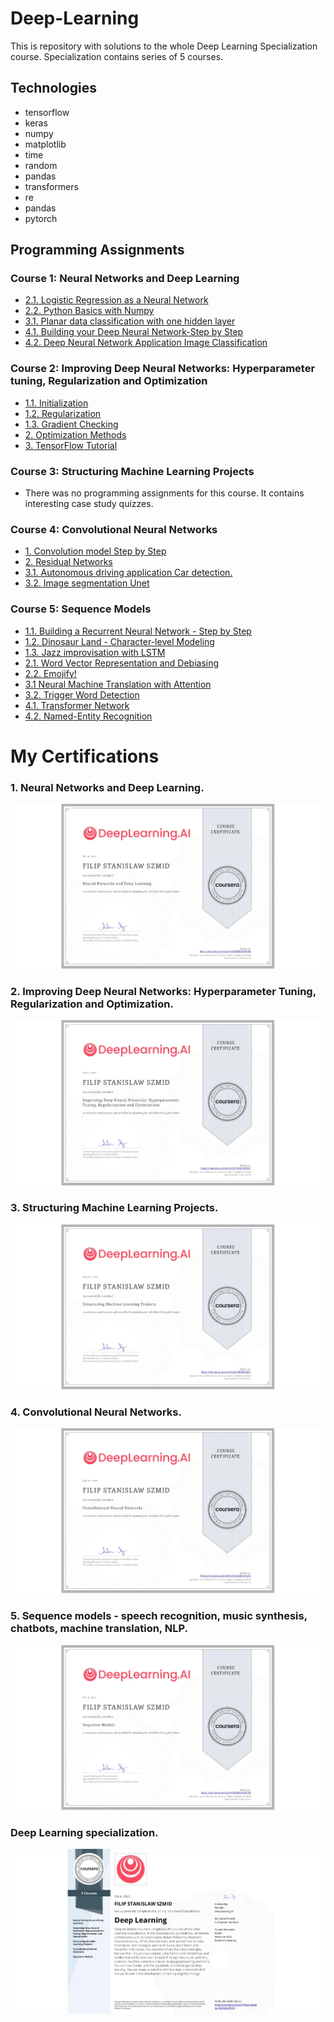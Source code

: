 # Deep-Learning
This is repository with solutions to the whole Deep Learning Specialization course.
Specialization contains series of 5 courses.


## Technologies
- tensorflow
- keras
- numpy
- matplotlib
- time
- random
- pandas
- transformers
- re
- pandas
- pytorch

## Programming Assignments

### Course 1: Neural Networks and Deep Learning
  - [2.1. Logistic Regression as a Neural Network](https://github.com/Filip-231/Deep-Learning/blob/master/Neural%20Networks%20and%20Deep%20Learning/Week%202/Logistic%20Regression%20as%20a%20Neural%20Network/Logistic_Regression_with_a_Neural_Network_mindset_v6a.ipynb)
  - [2.2. Python Basics with Numpy](https://github.com/Filip-231/Deep-Learning/blob/master/Neural%20Networks%20and%20Deep%20Learning/Week%202/Python%20Basics%20with%20Numpy/Python_Basics_With_Numpy_v3a.ipynb)
  - [3.1. Planar data classification with one hidden layer](https://github.com/Filip-231/Deep-Learning/blob/master/Neural%20Networks%20and%20Deep%20Learning/Week%203/Planar%20data%20classification%20with%20one%20hidden%20layer/Planar_data_classification_with_onehidden_layer.ipynb)
  - [4.1. Building your Deep Neural Network-Step by Step](https://github.com/Filip-231/Deep-Learning/blob/master/Neural%20Networks%20and%20Deep%20Learning/Week%204/Building%20your%20Deep%20Neural%20Network%20-%20Step%20by%20Step/Building_your_Deep_Neural_Network_Step_by_Step_v8a.ipynb)
  - [4.2. Deep Neural Network Application Image Classification](https://github.com/Filip-231/Deep-Learning/blob/master/Neural%20Networks%20and%20Deep%20Learning/Week%204/Deep%20Neural%20Network%20Application_%20Image%20Classification/Deep%20Neural%20Network%20-%20Application%20v8.ipynb)

### Course 2: Improving Deep Neural Networks: Hyperparameter tuning, Regularization and Optimization

  - [1.1. Initialization](https://github.com/Filip-231/Deep-Learning/blob/master/Improving%20Deep%20Neural%20Networks%20Hyperparameter%20tuning%2C%20Regularization%20and%20Optimization/Week%201/Initialization/Initialization.ipynb)
  - [1.2. Regularization](https://github.com/Filip-231/Deep-Learning/blob/master/Improving%20Deep%20Neural%20Networks%20Hyperparameter%20tuning%2C%20Regularization%20and%20Optimization/Week%201/Regularization/Regularization_v2a.ipynb)
  - [1.3. Gradient Checking](https://nbviewer.jupyter.org/github/amanchadha/coursera-deep-learning-specialization/blob/master/C2%20-%20Improving%20Deep%20Neural%20Networks%20Hyperparameter%20tuning%2C%20Regularization%20and%20Optimization/Week%201/Gradient%20Checking/Gradient%20Checking%20v1.ipynb)
  - [2. Optimization Methods](https://github.com/Filip-231/Deep-Learning/blob/master/Improving%20Deep%20Neural%20Networks%20Hyperparameter%20tuning%2C%20Regularization%20and%20Optimization/Week%202/Optimization_methods_v1b.ipynb)
  - [3. TensorFlow Tutorial](https://github.com/Filip-231/Deep-Learning/blob/master/Improving%20Deep%20Neural%20Networks%20Hyperparameter%20tuning%2C%20Regularization%20and%20Optimization/Week%203/Tensorflow_introduction.ipynb)

### Course 3: Structuring Machine Learning Projects

  - There was no programming assignments for this course. It contains interesting case study quizzes.
  
### Course 4: Convolutional Neural Networks
  - [1. Convolution model Step by Step](https://github.com/Filip-231/Deep-Learning/blob/master/Convolutional%20Neural%20Networks/Week%201/Convolution_model_Step_by_Step_v1.ipynb)
  - [2. Residual Networks](https://github.com/Filip-231/Deep-Learning/blob/master/Convolutional%20Neural%20Networks/Week%202/ResNets/Residual_Networks.ipynb)
  - [3.1. Autonomous driving application Car detection.](https://github.com/Filip-231/Deep-Learning/blob/master/Convolutional%20Neural%20Networks/Week%203/Car%20detection%20for%20Autonomous%20Driving/Autonomous_driving_application_Car_detection.ipynb)
  - [3.2. Image segmentation Unet](https://github.com/Filip-231/Deep-Learning/blob/master/Convolutional%20Neural%20Networks/Week%203/Image%20Segmentation%20Unet/Image_segmentation_Unet_v2.ipynb)

### Course 5: Sequence Models

  - [1.1. Building a Recurrent Neural Network - Step by Step](https://github.com/Filip-231/Deep-Learning/blob/master/Sequence%20Models/Week%201/Building%20a%20Recurrent%20Neural%20Network%20-%20Step%20by%20Step/Building_a_Recurrent_Neural_Network_Step_by_Step.ipynb)
  - [1.2. Dinosaur Land - Character-level Modeling](https://github.com/Filip-231/Deep-Learning/blob/master/Sequence%20Models/Week%201/Dinosaur%20Island%20--%20Character-level%20language%20model/Dinosaurus_Island_Character_level_language_model.ipynb)
  - [1.3. Jazz improvisation with LSTM](https://github.com/Filip-231/Deep-Learning/blob/master/Sequence%20Models/Week%201/Jazz%20improvisation%20with%20LSTM/Improvise_a_Jazz_Solo_with_an_LSTM_Network_v4.ipynb)
  - [2.1. Word Vector Representation and Debiasing](https://github.com/Filip-231/Deep-Learning/blob/master/Sequence%20Models/Week%202/Word%20Vector%20Representation/Operations%20on%20word%20vectors%20-%20v2.ipynb)
  - [2.2. Emojify!](https://github.com/Filip-231/Deep-Learning/blob/master/Sequence%20Models/Week%202/Emojify/Emojify%20-%20v2.ipynb)
  - [3.1 Neural Machine Translation with Attention](https://github.com/Filip-231/Deep-Learning/blob/master/Sequence%20Models/Week%203/Machine%20Translation/Neural%20machine%20translation%20with%20attention%20-%20v4.ipynb)
  - [3.2. Trigger Word Detection](https://github.com/Filip-231/Deep-Learning/blob/master/Sequence%20Models/Week%203/Trigger%20word%20detection/Trigger%20word%20detection%20-%20v1.ipynb)
  - [4.1. Transformer Network](https://github.com/Filip-231/Deep-Learning/blob/master/Sequence%20Models/Week%204/Transformer%20Network/C5_W4_A1_Transformer_Subclass_v1.ipynb)
  - [4.2. Named-Entity Recognition](https://github.com/Filip-231/Deep-Learning/blob/master/Sequence%20Models/Week%204/Named%20Entity%20Recognition/Transformer_application_Named_Entity_Recognition.ipynb)

[//]: # (  - [4.3. Question Answering]&#40;https://github.com/Filip-231/Deep-Learning/blob/master/Sequence%20Models/Week%204/Question%20Answering/QA_transformer.ipynb&#41;)

# My Certifications
### 1. Neural Networks and Deep Learning.
![1.png](Certifications/CERTIFICATE_ZAQ883NVWFBR.jpeg)

### 2. Improving Deep Neural Networks: Hyperparameter Tuning, Regularization and Optimization.
![2](Certifications/CERTIFICATE_K7Y2UG7LZGGT.jpeg)

### 3. Structuring Machine Learning Projects.
![3](Certifications/CERTIFICATE_ZXFABX8Z66DY.jpeg)

### 4. Convolutional Neural Networks.
![4](Certifications/CERTIFICATE_2EUZLMC3JS2U.jpeg)

### 5. Sequence models - speech recognition, music synthesis, chatbots, machine translation, NLP.
![5](Certifications/CERTIFICATE_EFG6SVJ2MT2B.jpeg)

### Deep Learning specialization.
![6](Certifications/CERTIFICATE_JSA5VJ6K9Y5Q.jpeg)